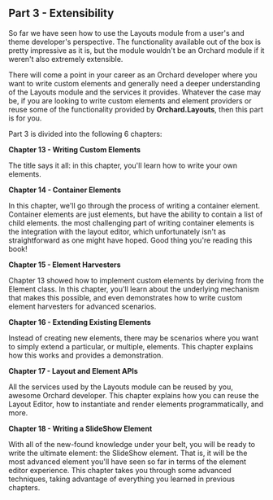 ## Part 3 - Extensibility ##
So far we have seen how to use the Layouts module from a user's and theme developer's perspective. The functionality available out of the box is pretty impressive as it is, but the module wouldn't be an Orchard module if it weren't also extremely extensible.

There will come a point in your career as an Orchard developer where you want to write custom elements and generally need a deeper understanding of the Layouts module and the services it provides. Whatever the case may be, if you are looking to write custom elements and element providers or reuse some of the functionality provided by **Orchard.Layouts**, then this part is for you.

Part 3 is divided into the following 6 chapters:

**Chapter 13 - Writing Custom Elements**

The title says it all: in this chapter, you'll learn how to write your own elements.

**Chapter 14 - Container Elements**

In this chapter, we'll go through the process of writing a container element. Container elements are just elements, but have the ability to contain a list of child elements. the most challenging part of writing container elements is the integration with the layout editor, which unfortunately isn't as straightforward as one might have hoped. Good thing you're reading this book!

**Chapter 15 - Element Harvesters**

Chapter 13 showed how to implement custom elements by deriving from the Element class. In this chapter, you'll learn about the underlying mechanism that makes this possible, and even demonstrates how to write custom element harvesters for advanced scenarios.

**Chapter 16 - Extending Existing Elements**

Instead of creating new elements, there may be scenarios where you want to simply extend a particular, or multiple, elements. This chapter explains how this works and provides a demonstration.

**Chapter 17 - Layout and Element APIs**

All the services used by the Layouts module can be reused by you, awesome Orchard developer. This chapter explains how you can reuse the Layout Editor, how to instantiate and render elements programmatically, and more.

**Chapter 18 - Writing a SlideShow Element**

With all of the new-found knowledge under your belt, you will be ready to write the ultimate element: the SlideShow element. That is, it will be the most advanced element you'll have seen so far in terms of the element editor experience. This chapter takes you through some advanced techniques, taking advantage of everything you learned in previous chapters.